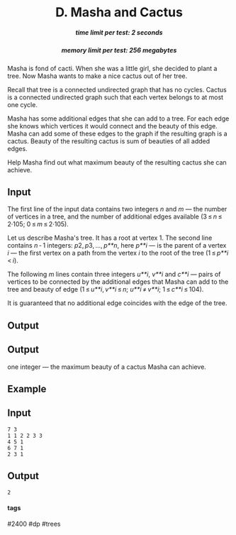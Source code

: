 <h1 style='text-align: center;'> D. Masha and Cactus</h1>

<h5 style='text-align: center;'>time limit per test: 2 seconds</h5>
<h5 style='text-align: center;'>memory limit per test: 256 megabytes</h5>

Masha is fond of cacti. When she was a little girl, she decided to plant a tree. Now Masha wants to make a nice cactus out of her tree.

Recall that tree is a connected undirected graph that has no cycles. Cactus is a connected undirected graph such that each vertex belongs to at most one cycle.

Masha has some additional edges that she can add to a tree. For each edge she knows which vertices it would connect and the beauty of this edge. Masha can add some of these edges to the graph if the resulting graph is a cactus. Beauty of the resulting cactus is sum of beauties of all added edges. 

Help Masha find out what maximum beauty of the resulting cactus she can achieve.

## Input

The first line of the input data contains two integers *n* and *m* — the number of vertices in a tree, and the number of additional edges available (3 ≤ *n* ≤ 2·105; 0 ≤ *m* ≤ 2·105).

Let us describe Masha's tree. It has a root at vertex 1. The second line contains *n* - 1 integers: *p*2, *p*3, ..., *p**n*, here *p**i* — is the parent of a vertex *i* — the first vertex on a path from the vertex *i* to the root of the tree (1 ≤ *p**i* < *i*).

The following *m* lines contain three integers *u**i*, *v**i* and *c**i* — pairs of vertices to be connected by the additional edges that Masha can add to the tree and beauty of edge (1 ≤ *u**i*, *v**i* ≤ *n*; *u**i* ≠ *v**i*; 1 ≤ *c**i* ≤ 104).

It is guaranteed that no additional edge coincides with the edge of the tree.

## Output

## Output

 one integer — the maximum beauty of a cactus Masha can achieve.

## Example

## Input


```
7 3  
1 1 2 2 3 3  
4 5 1  
6 7 1  
2 3 1  

```
## Output


```
2  

```


#### tags 

#2400 #dp #trees 